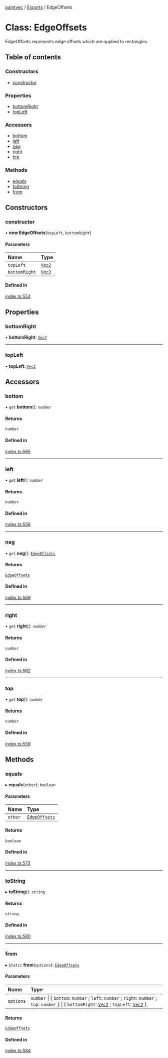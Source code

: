 [paintvec](../README.md) / [Exports](../modules.md) / EdgeOffsets

# Class: EdgeOffsets

EdgeOffsets represents edge offsets which are applied to rectangles.

## Table of contents

### Constructors

- [constructor](EdgeOffsets.md#constructor)

### Properties

- [bottomRight](EdgeOffsets.md#bottomright)
- [topLeft](EdgeOffsets.md#topleft)

### Accessors

- [bottom](EdgeOffsets.md#bottom)
- [left](EdgeOffsets.md#left)
- [neg](EdgeOffsets.md#neg)
- [right](EdgeOffsets.md#right)
- [top](EdgeOffsets.md#top)

### Methods

- [equals](EdgeOffsets.md#equals)
- [toString](EdgeOffsets.md#tostring)
- [from](EdgeOffsets.md#from)

## Constructors

### constructor

• **new EdgeOffsets**(`topLeft`, `bottomRight`)

#### Parameters

| Name | Type |
| :------ | :------ |
| `topLeft` | [`Vec2`](Vec2.md) |
| `bottomRight` | [`Vec2`](Vec2.md) |

#### Defined in

[index.ts:554](https://github.com/seanchas116/paintvec/blob/febe25d/index.ts#L554)

## Properties

### bottomRight

• **bottomRight**: [`Vec2`](Vec2.md)

___

### topLeft

• **topLeft**: [`Vec2`](Vec2.md)

## Accessors

### bottom

• `get` **bottom**(): `number`

#### Returns

`number`

#### Defined in

[index.ts:565](https://github.com/seanchas116/paintvec/blob/febe25d/index.ts#L565)

___

### left

• `get` **left**(): `number`

#### Returns

`number`

#### Defined in

[index.ts:556](https://github.com/seanchas116/paintvec/blob/febe25d/index.ts#L556)

___

### neg

• `get` **neg**(): [`EdgeOffsets`](EdgeOffsets.md)

#### Returns

[`EdgeOffsets`](EdgeOffsets.md)

#### Defined in

[index.ts:569](https://github.com/seanchas116/paintvec/blob/febe25d/index.ts#L569)

___

### right

• `get` **right**(): `number`

#### Returns

`number`

#### Defined in

[index.ts:562](https://github.com/seanchas116/paintvec/blob/febe25d/index.ts#L562)

___

### top

• `get` **top**(): `number`

#### Returns

`number`

#### Defined in

[index.ts:559](https://github.com/seanchas116/paintvec/blob/febe25d/index.ts#L559)

## Methods

### equals

▸ **equals**(`other`): `boolean`

#### Parameters

| Name | Type |
| :------ | :------ |
| `other` | [`EdgeOffsets`](EdgeOffsets.md) |

#### Returns

`boolean`

#### Defined in

[index.ts:573](https://github.com/seanchas116/paintvec/blob/febe25d/index.ts#L573)

___

### toString

▸ **toString**(): `string`

#### Returns

`string`

#### Defined in

[index.ts:580](https://github.com/seanchas116/paintvec/blob/febe25d/index.ts#L580)

___

### from

▸ `Static` **from**(`options`): [`EdgeOffsets`](EdgeOffsets.md)

#### Parameters

| Name | Type |
| :------ | :------ |
| `options` | `number` \| { `bottom`: `number` ; `left`: `number` ; `right`: `number` ; `top`: `number`  } \| { `bottomRight`: [`Vec2`](Vec2.md) ; `topLeft`: [`Vec2`](Vec2.md)  } |

#### Returns

[`EdgeOffsets`](EdgeOffsets.md)

#### Defined in

[index.ts:584](https://github.com/seanchas116/paintvec/blob/febe25d/index.ts#L584)
